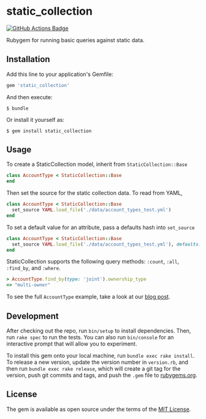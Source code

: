 # static_collection
[![GitHub Actions Badge](https://github.com/wealthsimple/static_collection/actions/workflows/default.yml/badge.svg)](https://github.com/wealthsimple/static_collection/actions)

Rubygem for running basic queries against static data.

## Installation

Add this line to your application's Gemfile:

```ruby
gem 'static_collection'
```

And then execute:

    $ bundle

Or install it yourself as:

    $ gem install static_collection

## Usage

To create a StaticCollection model, inherit from `StaticCollection::Base`

```ruby
class AccountType < StaticCollection::Base
end
```

Then set the source for the static collection data. To read from YAML,

```ruby
class AccountType < StaticCollection::Base
  set_source YAML.load_file('./data/account_types_test.yml')
end
```

To set a default value for an attribute, pass a defaults hash into `set_source`

```ruby
class AccountType < StaticCollection::Base
  set_source YAML.load_file('./data/account_types_test.yml'), defaults: { recommended_by_default: false }
end
```

StaticCollection supports the following query methods: `:count`, `:all`, `:find_by`, and `:where`.

```ruby
> AccountType.find_by(type: 'joint').ownership_type
=> "multi-owner"
```

To see the full `AccountType` example, take a look at our [blog post](http://code.wealthsimple.com/introducing-staticcollection-an-activerecord-interface-for-static-data/).

## Development

After checking out the repo, run `bin/setup` to install dependencies. Then, run `rake spec` to run the tests. You can also run `bin/console` for an interactive prompt that will allow you to experiment.

To install this gem onto your local machine, run `bundle exec rake install`. To release a new version, update the version number in `version.rb`, and then run `bundle exec rake release`, which will create a git tag for the version, push git commits and tags, and push the `.gem` file to [rubygems.org](https://rubygems.org).

## License

The gem is available as open source under the terms of the [MIT License](http://opensource.org/licenses/MIT).
